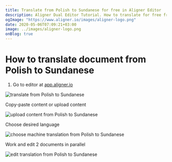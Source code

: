 ```yaml
---
title: Translate from Polish to Sundanese for free in Aligner Editor
description: Aligner Dual Editor Tutorial. How to translate for free from Polish to Sundanese. Aligner is multilingual document management platform. 
ogImage: "https://www.aligner.io/images/aligner-logo.png"
date: 2020-05-06T07:09:21+03:00
image: ../images/aligner-logo.png
onBlog: true
---
```


# How to translate document from Polish to Sundanese

1. Go to editor at [app.aligner.io](https://app.aligner.io "Aligner App web page")

![translate from Polish to Sundanese](../aligner-blank-editor.png "translate from Polish to Sundanese")

Copy-paste content or upload content

![upload content from Polish to Sundanese](../aligner-uploaded-document.png "upload content from Polish to Sundanese")

Choose desired language

![choose machine translation from Polish to Sundanese](../aligner-language-dropdown.png "choose machine translation from Polish to Sundanese")

Work and edit 2 documents in parallel

![edit translation from Polish to Sundanese](../aligner-double-sitded-editor.png "edit translation from Polish to Sundanese")

